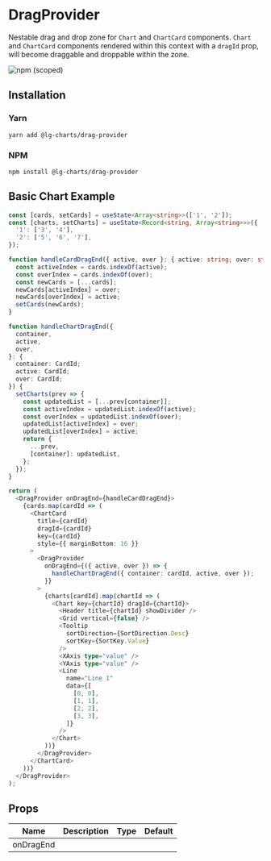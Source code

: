# DragProvider

Nestable drag and drop zone for `Chart` and `ChartCard` components. `Chart` and
`ChartCard` components rendered within this context with a `dragId` prop, will become
draggable and droppable within the zone.

![npm (scoped)](https://img.shields.io/npm/v/@lg-charts/drag-provider.svg)

## Installation

### Yarn

```shell
yarn add @lg-charts/drag-provider
```

### NPM

```shell
npm install @lg-charts/drag-provider
```

## Basic Chart Example

```ts
const [cards, setCards] = useState<Array<string>>(['1', '2']);
const [charts, setCharts] = useState<Record<string, Array<string>>>({
  '1': ['3', '4'],
  '2': ['5', '6', '7'],
});

function handleCardDragEnd({ active, over }: { active: string; over: string }) {
  const activeIndex = cards.indexOf(active);
  const overIndex = cards.indexOf(over);
  const newCards = [...cards];
  newCards[activeIndex] = over;
  newCards[overIndex] = active;
  setCards(newCards);
}

function handleChartDragEnd({
  container,
  active,
  over,
}: {
  container: CardId;
  active: CardId;
  over: CardId;
}) {
  setCharts(prev => {
    const updatedList = [...prev[container]];
    const activeIndex = updatedList.indexOf(active);
    const overIndex = updatedList.indexOf(over);
    updatedList[activeIndex] = over;
    updatedList[overIndex] = active;
    return {
      ...prev,
      [container]: updatedList,
    };
  });
}

return (
  <DragProvider onDragEnd={handleCardDragEnd}>
    {cards.map(cardId => (
      <ChartCard
        title={cardId}
        dragId={cardId}
        key={cardId}
        style={{ marginBottom: 16 }}
      >
        <DragProvider
          onDragEnd={({ active, over }) => {
            handleChartDragEnd({ container: cardId, active, over });
          }}
        >
          {charts[cardId].map(chartId => (
            <Chart key={chartId} dragId={chartId}>
              <Header title={chartId} showDivider />
              <Grid vertical={false} />
              <Tooltip
                sortDirection={SortDirection.Desc}
                sortKey={SortKey.Value}
              />
              <XAxis type="value" />
              <YAxis type="value" />
              <Line
                name="Line 1"
                data={[
                  [0, 0],
                  [1, 1],
                  [2, 2],
                  [3, 3],
                ]}
              />
            </Chart>
          ))}
        </DragProvider>
      </ChartCard>
    ))}
  </DragProvider>
);
```

## Props

| Name      | Description | Type | Default |
| --------- | ----------- | ---- | ------- |
| onDragEnd |
